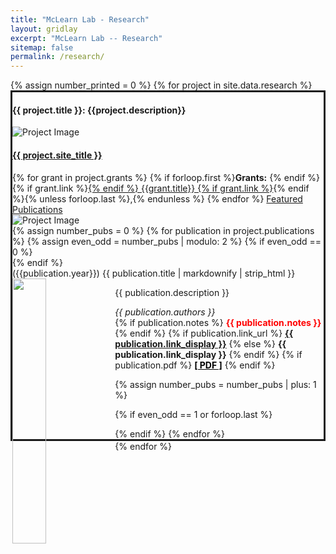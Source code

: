```yaml
---
title: "McLearn Lab - Research"
layout: gridlay
excerpt: "McLearn Lab -- Research"
sitemap: false
permalink: /research/
---
```


<div class="container-fluid">
{% assign number_printed = 0 %}
{% for project in site.data.research %}
<div class="row well" id="project-{{ project.title | replace: ' ', '-' }}" style="border: solid;">
<div class="row">
<div class="col-sm-6 clearfix">
<h4><b>{{ project.title }}: {{project.description}}</b></h4>
<div class="text-center">
<img src="{{ site.url }}{{ site.baseurl }}/images/research/{{ project.image }}" alt="Project Image" class="project-img-sm" />
</div>
<h4><a href="{{ project.site_link }}">{{ project.site_title }}</a></h4>
{% for grant in project.grants %}
{% if forloop.first %}<b>Grants:</b> {% endif %}
{% if grant.link %}<a href="{{grant.link}}">{% endif %}
{{grant.title}}
{% if grant.link %}</a>{% endif %}{% unless forloop.last %},{% endunless %}
{% endfor %}
<a href="#publications-{{ project.title | replace: ' ', '-' }}" id="publications-{{ project.title | replace: ' ', '-' }}-toggler" data-toggle="collapse" class="pubs-toggler" aria-expanded="false">
Featured Publications
<span class="triangle triangle-right"></span>
<span class="triangle triangle-down"></span>
</a>

</div>
<div class="col-sm-6 clearfix">
<img class = "col-sm-6 clearfix" src="{{ site.url }}{{ site.baseurl }}/images/research/{{ project.image }}" alt="Project Image" class="project-img-lg" />
</div>
</div>

<div class="col-md-12">

<div class="collapse publications" id="publications-{{ project.title | replace: ' ', '-' }}">
{% assign number_pubs = 0 %}
{% for publication in project.publications %}
{% assign even_odd = number_pubs | modulo: 2 %} 
{% if even_odd == 0 %}
<div class="row">
{% endif %}

<div class="col-sm-6 clearfix">
<span><pubtit>({{publication.year}}) {{ publication.title | markdownify | strip_html }}</pubtit></span>
<img src="{{ site.url }}{{ site.baseurl }}/images/publications/{{ publication.image }}" class="img-responsive" width="33%" style="float: left" />
<p>{{ publication.description }}</p>
<em>{{ publication.authors }}</em><br />
{% if publication.notes %}
<strong style="color: red">{{ publication.notes }}</strong>
{% endif %}
{% if publication.link_url %}
<strong><a href="{{ publication.link_url }}">{{ publication.link_display }}</a></strong>
{% else %}
<strong>{{ publication.link_display }}</strong>
{% endif %}
{% if publication.pdf %}
<a href="{{ publication.pdf }}" style="color: black"><i class="fas fa-file-pdf"></i><strong>[ PDF ]</strong></a>
{% endif %}

</div>

{% assign number_pubs = number_pubs | plus: 1 %}

{% if even_odd == 1 or forloop.last %}
</div>
{% endif %}
{% endfor %}
</div>
</div>
</div> 
{% endfor %}
</div>
